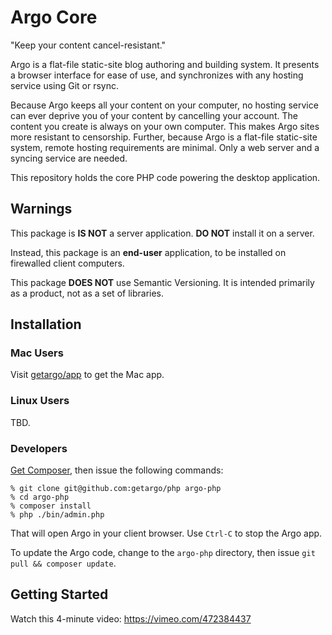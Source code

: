 # Argo Core

"Keep your content cancel-resistant."

Argo is a flat-file static-site blog authoring and building system. It presents
a browser interface for ease of use, and synchronizes with any hosting service
using Git or rsync.

Because Argo keeps all your content on your computer, no hosting service can
ever deprive you of your content by cancelling your account. The content you
create is always on your own computer. This makes Argo sites more resistant to
censorship. Further, because Argo is a flat-file static-site system, remote
hosting requirements are minimal. Only a web server and a syncing service are
needed.

This repository holds the core PHP code powering the desktop application.

## Warnings

This package is **IS NOT** a server application. **DO NOT** install
it on a server.

Instead, this package is an **end-user** application, to be installed on
firewalled client computers.

This package **DOES NOT** use Semantic Versioning. It is intended primarily as a
product, not as a set of libraries.

## Installation

### Mac Users

Visit [getargo/app](https://github.com/getargo/app) to get the Mac app.

### Linux Users

TBD.

### Developers

[Get Composer](https://getcomposer.org), then issue the following commands:

```
% git clone git@github.com:getargo/php argo-php
% cd argo-php
% composer install
% php ./bin/admin.php
```

That will open Argo in your client browser. Use `Ctrl-C` to stop the Argo app.

To update the Argo code, change to the `argo-php` directory, then issue
`git pull && composer update`.

## Getting Started

Watch this 4-minute video: <https://vimeo.com/472384437>

